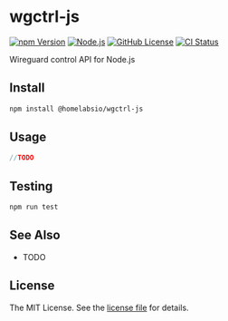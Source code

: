 wgctrl-js
=========
[![npm Version][NPM VERSION BADGE]][NPM PAGE]
[![Node.js][NODE VERSION BADGE]][NODE PAGE]
[![GitHub License][LICENSE BADGE]][LICENSE PAGE]
[![CI Status][CI BADGE]][CI PAGE]

Wireguard control API for Node.js

Install
-------
```sh
npm install @homelabsio/wgctrl-js
```

Usage
-----
```js
//TODO
```

Testing
-------
```sh
npm run test
```

See Also
--------
- TODO

License
-------
The MIT License. See the [license file](LICENSE) for details.

[CI BADGE]: https://github.com/homelabsio/wgctrl-js/actions/workflows/ci.yaml/badge.svg
[CI PAGE]: https://github.com/homelabsio/wgctrl-js/actions/workflows/ci.yaml
[LICENSE BADGE]: https://img.shields.io/badge/license-MIT%20License-blue.svg?style=flat
[LICENSE PAGE]: https://github.com/homelabsio/wgctrl-js/blob/master/LICENSE
[NODE PAGE]: https://nodejs.org/
[NODE VERSION BADGE]: https://img.shields.io/node/v/@homelabsio/wgctrl.svg?style=flat
[NPM PAGE]: https://www.npmjs.com/package/@homelabsio/wgctrl
[NPM VERSION BADGE]: https://img.shields.io/npm/v/@homelabsio/wgctrl.svg?style=flat
[NPM KEYWORDS BADGE]: https://img.shields.io/github/package-json/keywords/homelabsio/wgctrl.svg?style=flat
